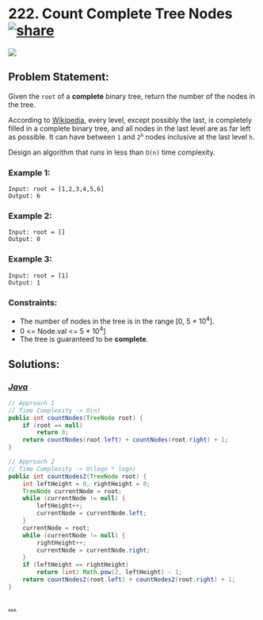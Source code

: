 # 222. Count Complete Tree Nodes [![share]](https://leetcode.com/problems/count-complete-tree-nodes/)

![][medium]

## Problem Statement:

Given the `root` of a **complete** binary tree, return the number of the nodes in the tree.

According to [Wikipedia][wikipedia], every level, except possibly the last, is completely filled in a complete binary tree, and all nodes in the last level are as far left as possible. It can have between `1` and <code>2<sup>h</sup></code> nodes inclusive at the last level `h`.

Design an algorithm that runs in less than `O(n)` time complexity.

### Example 1:

```
Input: root = [1,2,3,4,5,6]
Output: 6
```

### Example 2:

```
Input: root = []
Output: 0
```

### Example 3:

```
Input: root = [1]
Output: 1
```

### Constraints:

- The number of nodes in the tree is in the range [0, 5 * 10<sup>4</sup>].
- 0 <= Node.val <= 5 \* 10<sup>4</sup>]
- The tree is guaranteed to be **complete**.

## Solutions:

### [_Java_](./CountCompleteTreeNodes.java)

```java
// Approach 1
// Time Complexity -> O(n)
public int countNodes(TreeNode root) {
    if (root == null)
        return 0;
    return countNodes(root.left) + countNodes(root.right) + 1;
}
```

```java
// Approach 2
// Time Complexity -> O(logn * logn)
public int countNodes2(TreeNode root) {
    int leftHeight = 0, rightHeight = 0;
    TreeNode currentNode = root;
    while (currentNode != null) {
        leftHeight++;
        currentNode = currentNode.left;
    }
    currentNode = root;
    while (currentNode != null) {
        rightHeight++;
        currentNode = currentNode.right;
    }
    if (leftHeight == rightHeight)
        return (int) Math.pow(2, leftHeight) - 1;
    return countNodes2(root.left) + countNodes2(root.right) + 1;
}
```

### [_..._]()

```

```

<!----------------------------------{ link }--------------------------------->

[share]: https://img.icons8.com/external-anggara-blue-anggara-putra/20/000000/external-share-user-interface-basic-anggara-blue-anggara-putra-2.png
[medium]: https://img.shields.io/badge/Difficulty-Medium-yellow.svg
[wikipedia]: https://en.wikipedia.org/wiki/Binary_tree#Types_of_binary_trees
